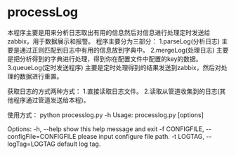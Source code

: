processLog
==========
本程序主要是用来分析日志取出有用的信息然后对信息进行处理定时发送给zabbix，用于数据展示和报警。
程序主要分为三部分：
  1.parseLog(分析日志)
    主要是通过正则匹配到日志中有用的信息放到字典中。
  2.mergeLog(处理日志)
    主要是把分析得到的字典进行处理，得到你在配置文件中配置的key的数据。
  3.queueLog(定时发送程序)
    主要是定时处理得到的结果发送到zabbix，然后对处理的数据进行重置。

获取日志的方式两种方式：
  1.直接读取日志文件。
  2.读取从管道收集到的日志(其他程序通过管道发送给本程)。

使用方式：
python processlog.py -h
Usage: processlog.py [options]

Options:
  -h, --help            show this help message and exit
  -f CONFIGFILE, --configFile=CONFIGFILE
                        please input configure file path.
  -t LOGTAG, --logTag=LOGTAG
                        default log tag.

